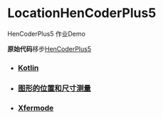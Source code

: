 # LocationHenCoderPlus5
HenCoderPlus5 作业Demo

**原始代码**移步[HenCoderPlus5](https://github.com/rengwuxian/HenCoderPlus5)

- ### [Kotlin](https://github.com/TLocation/LocationHenCoderPlus5/tree/master/Kotlin)
- ### [图形的位置和尺寸测量](https://github.com/TLocation/LocationHenCoderPlus5/tree/master/View-Series-One)
- ### [Xfermode](https://github.com/TLocation/LocationHenCoderPlus5/tree/master/View-Series-Xfermode)
